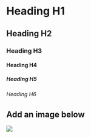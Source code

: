 # Heading H1
## Heading H2
### Heading H3
#### Heading H4
##### Heading H5
###### Heading H6


## Add an image below
![](https://octodex.github.com/images/yaktocat.png)
